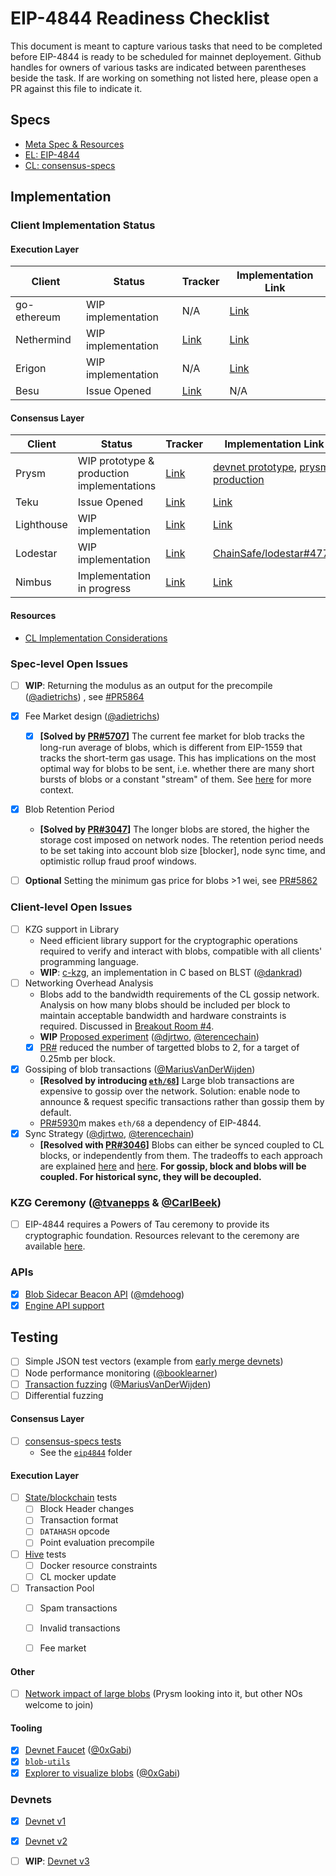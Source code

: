# EIP-4844 Readiness Checklist

This document is meant to capture various tasks that need to be completed before EIP-4844 is ready to be scheduled for mainnet deployement. Github handles for owners of various tasks are indicated between parentheses beside the task. If are working on something not listed here, please open a PR against this file to indicate it. 

## Specs

- [Meta Spec & Resources](https://hackmd.io/@protolambda/eip4844-meta)
- [EL: EIP-4844](https://eips.ethereum.org/EIPS/eip-4844)
- [CL: consensus-specs](https://github.com/ethereum/consensus-specs/tree/dev/specs/eip4844)

## Implementation

### Client Implementation Status 

#### Execution Layer 

| Client | Status | Tracker | Implementation Link | 
| ------ | ------ | ---- | ----- | 
| go-ethereum | WIP implementation | N/A | [Link](https://github.com/mdehoog/go-ethereum/tree/eip-4844) | 
| Nethermind | WIP implementation | [Link](https://github.com/NethermindEth/nethermind/issues/4558) | [Link](https://github.com/NethermindEth/nethermind/pull/4858) | 
| Erigon | WIP implementation | N/A | [Link](https://github.com/roberto-bayardo/erigon/pull/1) |
| Besu | Issue Opened | [Link](https://github.com/hyperledger/besu/issues/4631) | N/A | 

#### Consensus Layer 

| Client | Status | Tracker | Implementation Link | 
| ------ | ------ | ---- | ----- | 
| Prysm | WIP prototype & production implementations | [Link](https://github.com/prysmaticlabs/prysm/issues/11579) | [devnet prototype](https://github.com/Inphi/prysm/tree/eip-4844), [prysm production](https://github.com/terencechain/prysm/tree/eip4844) |
| Teku | Issue Opened | [Link](https://github.com/ConsenSys/teku/issues/5681) | [Link](https://github.com/ConsenSys/teku/issues/5681) |
| Lighthouse | WIP implementation | [Link](https://github.com/sigp/lighthouse/issues/3625) | [Link](https://github.com/sigp/lighthouse/tree/eip4844)  |
| Lodestar | WIP implementation | [Link](https://github.com/ChainSafe/lodestar/issues/4632) | [ChainSafe/lodestar#4774](https://github.com/ChainSafe/lodestar/pull/4774) | 
| Nimbus | Implementation in progress |  [Link](https://github.com/status-im/nimbus-eth2/issues/4395) | [Link](https://github.com/status-im/nimbus-eth2/tree/unstable) |

#### Resources 
 - [CL Implementation Considerations](https://hackmd.io/@terencechain/ByH4cbMfi) 

### Spec-level Open Issues 

- [ ] **WIP**: Returning the modulus as an output for the precompile ([@adietrichs](https://github.com/adietrichs)) , see [#PR5864](https://github.com/ethereum/EIPs/pull/5864)
- [x] Fee Market design ([@adietrichs](https://github.com/adietrichs)) 
    - [x] **[Solved by [PR#5707](https://github.com/ethereum/EIPs/pull/5353#issuecomment-1199277606)]** The current fee market for blob tracks the long-run average of blobs, which is different from EIP-1559 that tracks the short-term gas usage. This has implications on the most optimal way for blobs to be sent, i.e. whether there are many short bursts of blobs or a constant "stream" of them. See [here](https://github.com/ethereum/EIPs/pull/5353#issuecomment-1199277606) for more context. 
- [x] Blob Retention Period
    - **[Solved by [PR#3047](https://github.com/ethereum/consensus-specs/pull/3047)]** The longer blobs are stored, the higher the storage cost imposed on network nodes. The retention period needs to be set taking into account blob size [blocker], node sync time, and optimistic rollup fraud proof windows.
- [ ] **Optional** Setting the minimum gas price for blobs >1 wei, see [PR#5862](https://github.com/ethereum/EIPs/pull/5862)


### Client-level Open Issues

- [ ] KZG support in Library
    - Need efficient library support for the cryptographic operations required to verify and interact with blobs, compatible with all clients' programming language. 
    - **WIP**: [c-kzg](https://github.com/dankrad/c-kzg/tree/4844), an implementation in C based on BLST ([@dankrad](https://github.com/dankrad))
- [ ] Networking Overhead Analysis
    - Blobs add to the bandwidth requirements of the CL gossip network. Analysis on how many blobs should be included per block to maintain acceptable bandwidth and hardware constraints is required. Discussed in [Breakout Room #4](https://docs.google.com/document/d/1KgKZnb5P07rdLBb_nRCaXhzG_4PBoZXtFQNzKO2mrvc/edit#heading=h.t7yop7yz4l6m). 
    - **WIP** [Proposed experiment](https://notes.ethereum.org/lQ_75o64R9q8ddt3M9M3tg?view) ([@djrtwo](https://github.com/djrtwo), [@terencechain](https://github.com/terencechain)) 
    - [x] [PR#](https://github.com/ethereum/EIPs/pull/5863) reduced the number of targetted blobs to 2, for a target of 0.25mb per block. 
- [x] Gossiping of blob transactions ([@MariusVanDerWijden](https://github.com/MariusVanDerWijden))
    - **[Resolved by introducing [`eth/68`](https://github.com/ethereum/EIPs/pull/5793)]** Large blob transactions are expensive to gossip over the network. Solution: enable node to announce & request specific transactions rather than gossip them by default.
    - [PR#5930](https://github.com/ethereum/EIPs/pull/5930)m makes `eth/68` a dependency of EIP-4844. 
- [x] Sync Strategy ([@djrtwo](https://github.com/djrtwo), [@terencechain](https://github.com/terencechain)) 
    - **[Resolved with [PR#3046](https://github.com/ethereum/consensus-specs/pull/3046)]** Blobs can either be synced coupled to CL blocks, or independently from them. The tradeoffs to each approach are explained [here](https://hackmd.io/_3lpo0FzRNa1l7XB0ELH7Q?view) and [here](https://notes.ethereum.org/RLOGb1hYQ0aWt3hcVgzhgQ?view). **For gossip, block and blobs will be coupled. For historical sync, they will be decoupled.** 

### KZG Ceremony ([@tvanepps](https://github.com/tvanepps) & [@CarlBeek](https://github.com/CarlBeek))
- [ ] EIP-4844 requires a Powers of Tau ceremony to provide its cryptographic foundation. Resources relevant to the ceremony are available [here](https://github.com/ethereum/KZG-Ceremony). 

### APIs
- [x] [Blob Sidecar Beacon API](https://github.com/Inphi/prysm/pull/21) ([@mdehoog](https://github.com/mdehoog))
- [x] [Engine API support](https://github.com/ethereum/execution-apis/pull/197)

## Testing 

- [ ] Simple JSON test vectors (example from [early merge devnets](https://notes.ethereum.org/@MariusVanDerWijden/rkwW3ceVY))
- [ ] Node performance monitoring ([@booklearner](https://github.com/booklearner)) 
- [ ] [Transaction fuzzing](https://github.com/MariusVanDerWijden/tx-fuzz) ([@MariusVanDerWijden](https://github.com/MariusVanDerWijden))
- [ ] Differential fuzzing 

#### Consensus Layer 
- [ ] [consensus-specs tests](https://github.com/ethereum/consensus-specs/tree/dev/tests/core/pyspec)
    - See the [`eip4844`](https://github.com/ethereum/consensus-specs/tree/dev/tests/core/pyspec/eth2spec/test/eip4844) folder

#### Execution Layer
- [ ] [State/blockchain](https://github.com/ethereum/tests) tests 
    - [ ] Block Header changes
    - [ ] Transaction format 
    - [ ] `DATAHASH` opcode
    - [ ] Point evaluation precompile
- [ ] [Hive](https://github.com/ethereum/hive) tests
    - [ ] Docker resource constraints
    - [ ] CL mocker update 
- [ ] Transaction Pool
    - [ ] Spam transactions
    - [ ] Invalid transactions
    - [ ] Fee market 


#### Other
- [ ] [Network impact of large blobs](https://notes.ethereum.org/@djrtwo/rkgZs-YVMi) (Prysm looking into it, but other NOs welcome to join) 

#### Tooling 

- [x] [Devnet Faucet](https://eip4844-faucet.vercel.app/) ([@0xGabi](https://github.com/0xGabi))
- [x] [`blob-utils`](https://github.com/Inphi/blob-utils) 
- [x] [Explorer to visualize blobs](https://github.com/blossomlabs/blobscan) ([@0xGabi](https://github.com/0xGabi))

### Devnets 

- [x] [Devnet v1](https://hackmd.io/@inphi/SJMXL1P6c)
- [x] [Devnet v2](https://hackmd.io/@inphi/SJKLtgJXs) 
- [ ] **WIP**: [Devnet v3](https://notes.ethereum.org/@timbeiko/4844-devnet-3) 


  
